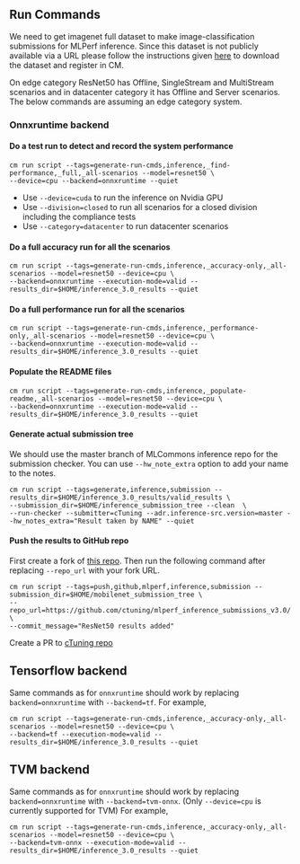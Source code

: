 ## Run Commands

We need to get imagenet full dataset to make image-classification submissions for MLPerf inference. Since this dataset is not publicly available via a URL please follow the instructions given [here](https://github.com/mlcommons/ck/blob/master/cm-mlops/script/get-dataset-imagenet-val/README-extra.md) to download the dataset and register in CM.

On edge category ResNet50 has Offline, SingleStream and MultiStream scenarios and in datacenter category it has Offline and Server scenarios. The below commands are assuming an edge category system. 

### Onnxruntime backend

#### Do a test run to detect and record the system performance

```
cm run script --tags=generate-run-cmds,inference,_find-performance,_full,_all-scenarios --model=resnet50 \
--device=cpu --backend=onnxruntime --quiet
```
* Use `--device=cuda` to run the inference on Nvidia GPU
* Use `--division=closed` to run all scenarios for a closed division including the compliance tests
* Use `--category=datacenter` to run datacenter scenarios

#### Do a full accuracy run for all the scenarios

```
cm run script --tags=generate-run-cmds,inference,_accuracy-only,_all-scenarios --model=resnet50 --device=cpu \
--backend=onnxruntime --execution-mode=valid --results_dir=$HOME/inference_3.0_results --quiet
```

#### Do a full performance run for all the scenarios
```
cm run script --tags=generate-run-cmds,inference,_performance-only,_all-scenarios --model=resnet50 --device=cpu \
--backend=onnxruntime --execution-mode=valid --results_dir=$HOME/inference_3.0_results --quiet
```

#### Populate the README files
```
cm run script --tags=generate-run-cmds,inference,_populate-readme,_all-scenarios --model=resnet50 --device=cpu \
--backend=onnxruntime --execution-mode=valid --results_dir=$HOME/inference_3.0_results --quiet
```

#### Generate actual submission tree

We should use the master branch of MLCommons inference repo for the submission checker. You can use `--hw_note_extra` option to add your name to the notes.
```
cm run script --tags=generate,inference,submission --results_dir=$HOME/inference_3.0_results/valid_results \
--submission_dir=$HOME/inference_submission_tree --clean  \
--run-checker --submitter=cTuning --adr.inference-src.version=master --hw_notes_extra="Result taken by NAME" --quiet
```

#### Push the results to GitHub repo

First create a fork of [this repo](https://github.com/ctuning/mlperf_inference_submissions_v3.0/). Then run the following command after replacing `--repo_url` with your fork URL.
```
cm run script --tags=push,github,mlperf,inference,submission --submission_dir=$HOME/mobilenet_submission_tree \
--repo_url=https://github.com/ctuning/mlperf_inference_submissions_v3.0/ \
--commit_message="ResNet50 results added"
```

Create a PR to [cTuning repo](https://github.com/ctuning/mlperf_inference_submissions_v3.0/)

## Tensorflow backend

Same commands as for `onnxruntime` should work by replacing `backend=onnxruntime` with `--backend=tf`. For example,

```
cm run script --tags=generate-run-cmds,inference,_accuracy-only,_all-scenarios --model=resnet50 --device=cpu \
--backend=tf --execution-mode=valid --results_dir=$HOME/inference_3.0_results --quiet
```

## TVM backend

Same commands as for `onnxruntime` should work by replacing `backend=onnxruntime` with `--backend=tvm-onnx`. (Only `--device=cpu` is currently supported for TVM) For example,

```
cm run script --tags=generate-run-cmds,inference,_accuracy-only,_all-scenarios --model=resnet50 --device=cpu \
--backend=tvm-onnx --execution-mode=valid --results_dir=$HOME/inference_3.0_results --quiet
```
